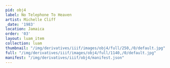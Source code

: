 ```yaml
---
pid: obj4
label: No Telephone To Heaven
artist: Michelle Cliff
_date: '1983'
location: Jamaica
order: '03'
layout: luam_item
collection: luam
thumbnail: "/img/derivatives/iiif/images/obj4/full/250,/0/default.jpg"
full: "/img/derivatives/iiif/images/obj4/full/1140,/0/default.jpg"
manifest: "/img/derivatives/iiif/obj4/manifest.json"
---
```

